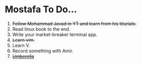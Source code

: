 # Mostafa To Do...

1. ~~Follow Mohammad Javad in YT and learn from his titurials.~~
2. Read linux book to the end. 
3. Write your market-breaker terminal app. 
4. ~~Learn vim.~~
5. Learn V.
6. Record something with Amir.
7. ~~[Umberella](HTTPS://GETUMBREL.COM/)~~
